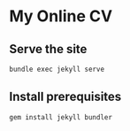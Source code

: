 # My Online CV

## Serve the site

```bash
bundle exec jekyll serve
```

## Install prerequisites

```bash
gem install jekyll bundler
```
